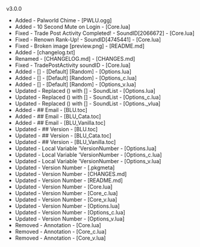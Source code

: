 v3.0.0
- Added   - Palworld Chime - [PWLU.ogg]
- Added   - 10 Second Mute on Login - [Core.lua]
- Fixed   - Trade Post Activity Completed! - SoundID[2066672] - [Core.lua]
- Fixed   - Renown Rank-Up! - SoundID[4745441] - [Core.lua]
- Fixed   - Broken image [preview.png] - [README.md]
- Added   - [changelog.txt]
- Renamed - [CHANGELOG.md] - [CHANGES.md]
- Fixed   - TradePostActivity soundID - [Core.lua]
- Added   - [] - [Default] [Random] - [Options.lua]
- Added   - [] - [Default] [Random] - [Options_c.lua]
- Added   - [] - [Default] [Random] - [Options_v.lua]
- Updated - Replaced () with [] - SoundList - [Options.lua]
- Updated - Replaced () with [] - SoundList - [Options_c.lua]
- Updated - Replaced () with [] - SoundList - [Options._vlua]
- Added   - ## Email - [BLU.toc]
- Added   - ## Email - [BLU_Cata.toc]
- Added   - ## Email - [BLU_Vanilla.toc]
- Updated - ## Version - [BLU.toc]
- Updated - ## Version - [BLU_Cata.toc]
- Updated - ## Version - [BLU_Vanilla.toc] 
- Updated   - Local Variable 'VersionNumber - [Options.lua]
- Updated   - Local Variable 'VersionNumber - [Options_c.lua]
- Updated   - Local Variable 'VersionNumber - [Options_v.lua]
- Updated - Version Number - [.pkgmeta]
- Updated - Version Number - [CHANGES.md]
- Updated - Version Number - [README.md]
- Updated - Version Number - [Core.lua]
- Updated - Version Number - [Core_c.lua]
- Updated - Version Number - [Core_v.lua]
- Updated - Version Number - [Options.lua]
- Updated - Version Number - [Options_c.lua]
- Updated - Version Number - [Options_v.lua]
- Removed - Annotation - [Core.lua]
- Removed - Annotation - [Core_c.lua]
- Removed - Annotation - [Core_v.lua]